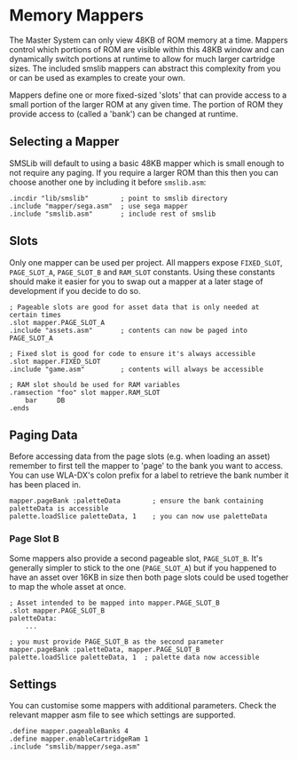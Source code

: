 # Memory Mappers

The Master System can only view 48KB of ROM memory at a time. Mappers control which portions of ROM are visible within this 48KB window and can dynamically switch portions at runtime to allow for much larger cartridge sizes. The included smslib mappers can abstract this complexity from you or can be used as examples to create your own.

Mappers define one or more fixed-sized 'slots' that can provide access to a small portion of the larger ROM at any given time. The portion of ROM they provide access to (called a 'bank') can be changed at runtime.

## Selecting a Mapper

SMSLib will default to using a basic 48KB mapper which is small enough to not require any paging. If you require a larger ROM than this then you can choose another one by including it before `smslib.asm`:

```
.incdir "lib/smslib"        ; point to smslib directory
.include "mapper/sega.asm"  ; use sega mapper
.include "smslib.asm"       ; include rest of smslib
```

## Slots

Only one mapper can be used per project. All mappers expose `FIXED_SLOT`, `PAGE_SLOT_A`, `PAGE_SLOT_B` and `RAM_SLOT` constants. Using these constants should make it easier for you to swap out a mapper at a later stage of development if you decide to do so.

```
; Pageable slots are good for asset data that is only needed at certain times
.slot mapper.PAGE_SLOT_A
.include "assets.asm"       ; contents can now be paged into PAGE_SLOT_A

; Fixed slot is good for code to ensure it's always accessible
.slot mapper.FIXED_SLOT
.include "game.asm"         ; contents will always be accessible

; RAM slot should be used for RAM variables
.ramsection "foo" slot mapper.RAM_SLOT
    bar     DB
.ends
```

## Paging Data

Before accessing data from the page slots (e.g. when loading an asset) remember to first tell the mapper to 'page' to the bank you want to access. You can use WLA-DX's colon prefix for a label to retrieve the bank number it has been placed in.

```
mapper.pageBank :paletteData        ; ensure the bank containing paletteData is accessible
palette.loadSlice paletteData, 1    ; you can now use paletteData
```

### Page Slot B

Some mappers also provide a second pageable slot, `PAGE_SLOT_B`. It's generally simpler to stick to the one (`PAGE_SLOT_A`) but if you happened to have an asset over 16KB in size then both page slots could be used together to map the whole asset at once.

```
; Asset intended to be mapped into mapper.PAGE_SLOT_B
.slot mapper.PAGE_SLOT_B
paletteData:
    ...

; you must provide PAGE_SLOT_B as the second parameter
mapper.pageBank :paletteData, mapper.PAGE_SLOT_B
palette.loadSlice paletteData, 1  ; palette data now accessible

```

## Settings

You can customise some mappers with additional parameters. Check the relevant mapper asm file to see which settings are supported.

```
.define mapper.pageableBanks 4
.define mapper.enableCartridgeRam 1
.include "smslib/mapper/sega.asm"
```
